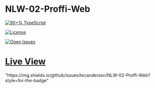 # NLW-02-Proffi-Web
<a href="https://github.com/tecanderson/NLW-02-Proffi-Web/search?l=typescript&&l=tsx"><img src="https://camo.githubusercontent.com/e674d1ecb32c7f76157dca31e8395905e86461d7/68747470733a2f2f696d672e736869656c64732e696f2f6769746875622f6c616e6775616765732f746f702f6775697269626d65646569726f732f65636f6c6574612d6d6f62696c653f7374796c653d666f722d7468652d6261646765" alt="90+% TypeScript" data-canonical-src="https://img.shields.io/github/languages/top/tecanderson/NLW-02-Proffi-Web?style=for-the-badge" style="max-width:100%;"></a>

<a href="/tecanderson/NLW-02-Proffi-Web/blob/master/LICENSE.md"><img src="https://camo.githubusercontent.com/59b26df3af8fea157dc0e37c5df906c476b27f13/68747470733a2f2f696d672e736869656c64732e696f2f6769746875622f6c6963656e73652f6775697269626d65646569726f732f65636f6c6574612d6d6f62696c653f7374796c653d666f722d7468652d6261646765" alt="License" data-canonical-src="https://img.shields.io/github/license/tecanderson/NLW-02-Proffi-Web?style=for-the-badge" style="max-width:100%;"></a>

<a href="https://github.com/tecanderson/NLW-02-Proffi-Web/issues"><img src="https://camo.githubusercontent.com/e61e4ca236556dcaab32db67c03eca80c610c528/68747470733a2f2f696d672e736869656c64732e696f2f6769746875622f6973737565732f6775697269626d65646569726f732f65636f6c6574612d6d6f62696c653f7374796c653d666f722d7468652d6261646765" alt="Open Issues" data-canonical-src="https://github.com/tecanderson/NLW-02-Proffi-Web/issues?q=is%3Aissue+is%3Aopen" style="max-width:100%;"></a></p>

<h1><a target="_blank" href="https://tecanderson.github.io/NLW-02-Proffi-Web/" >Live View</a></h1>
"https://img.shields.io/github/issues/tecanderson/NLW-02-Proffi-Web?style=for-the-badge"
